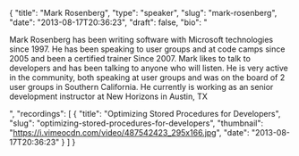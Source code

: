 {
  "title": "Mark Rosenberg",
  "type": "speaker",
  "slug": "mark-rosenberg",
  "date": "2013-08-17T20:36:23",
  "draft": false,
  "bio": "<p>Mark Rosenberg has been writing software with Microsoft technologies since 1997. He has been speaking to user groups and at code camps since 2005 and been a certified trainer Since 2007. Mark likes to talk to developers and has been talking to anyone who will listen. He is very active in the community, both speaking at user groups and was on the board of 2 user groups in Southern California. He currently is working as an senior development instructor at New Horizons in Austin, TX</p>",
  "recordings": [
    {
      "title": "Optimizing Stored Procedures for Developers",
      "slug": "optimizing-stored-procedures-for-developers",
      "thumbnail": "https://i.vimeocdn.com/video/487542423_295x166.jpg",
      "date": "2013-08-17T20:36:23"
    }
  ]
}